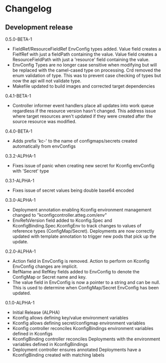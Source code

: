 # Changelog

## Development release

0.5.0-BETA-1

- FieldRef/ResourceFieldRef EnvConfig types added. Value field creates a FielfRef with just a fieldPath containing the value. Value field creates a ResourceFieldPath with just a 'resource' field containing the value.
- EnvConfig Types are no longer case sensitive when modifying but will be replaced with the camel-cased type on processing. Crd removed the enum validation of type. This was to prevent case checking of types but now the api will not validate type.
- Makefile updated to build images and corrected target dependencies

0.4.1-BETA-1

- Controller informer event handlers place all updates into work queue regardless if the resource version hasn't changed. This address issue where target resources aren't updated if they were created after the source resource was modified.

0.4.0-BETA-1

- Adds prefix 'kc-' to the name of configmaps/secrets created automatically from envConfigs

0.3.2-ALPHA-1

- Fixes issue of panic when creating new secret for Kconfig envConfig with 'Secret' type

0.3.1-ALPHA-1

- Fixes issue of secret values being double base64 encoded

0.3.0-ALPHA-1

- Deployment annotation enabling Kconfig environment management changed to "kconfigcontroller.atteg.com/env"
- EnvRefsVersion field added to Kconfig.Spec and KconfigBinding.Spec.KconfigEnv to track changes to values of reference types (ConfigMap/Secret). Deployments are now correctly updated with template annotation to trigger new pods that pick up the update.

0.2.0-ALPHA-1

- Action field in EnvConfig is removed. Action to perform on Kconfig EnvConfig changes are implicit.
- RefName and RefKey fields added to EnvConfig to denote the ConfigMap or Secret name and key.
- The value field in EnvConfig is now a pointer to a string and can be null. This is used to determine when ConfigMap/Secret EnvConfig has been updated.

0.1.0-ALPHA-1

- Initial Release (ALPHA)
- Kconfig allows defining key/value environment variables
- Kconfig allows defining secret/configmap environment variables
- Kconfig controller reconciles KconfigBindings environment variables defined in Kconfigs
- KconfigBinding controller reconciles Deployments with the environment variables defined in KconfigBindings
- Deployment controller ensures annotated Deployments have a KconfigBinding created with matching labels
